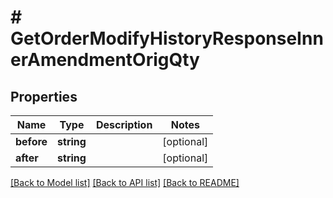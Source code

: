 # # GetOrderModifyHistoryResponseInnerAmendmentOrigQty

## Properties

Name | Type | Description | Notes
------------ | ------------- | ------------- | -------------
**before** | **string** |  | [optional]
**after** | **string** |  | [optional]

[[Back to Model list]](../../README.md#models) [[Back to API list]](../../README.md#endpoints) [[Back to README]](../../README.md)
